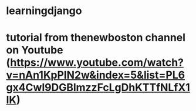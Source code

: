 # learningdjango
# tutorial from thenewboston channel on Youtube (https://www.youtube.com/watch?v=nAn1KpPlN2w&index=5&list=PL6gx4Cwl9DGBlmzzFcLgDhKTTfNLfX1IK)
